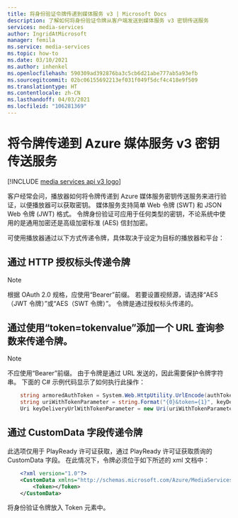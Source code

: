 ```yaml
---
title: 将身份验证令牌传递到媒体服务 v3 | Microsoft Docs
description: 了解如何将身份验证令牌从客户端发送到媒体服务 v3 密钥传送服务
services: media-services
author: IngridAtMicrosoft
manager: femila
ms.service: media-services
ms.topic: how-to
ms.date: 03/10/2021
ms.author: inhenkel
ms.openlocfilehash: 590309ad392876ba3c5cb6d21abe777ab5a93efb
ms.sourcegitcommit: 02bc06155692213ef031f049f5dcf4c418e9f509
ms.translationtype: HT
ms.contentlocale: zh-CN
ms.lasthandoff: 04/03/2021
ms.locfileid: "106281369"
---
```

# <a name="pass-tokens-to-the-azure-media-services-v3-key-delivery-service"></a>将令牌传递到 Azure 媒体服务 v3 密钥传送服务

[!INCLUDE [media services api v3 logo](./includes/v3-hr.md)]

客户经常会问，播放器如何将令牌传递到 Azure 媒体服务密钥传送服务来进行验证，以便播放器可以获取密钥。 媒体服务支持简单 Web 令牌 (SWT) 和 JSON Web 令牌 (JWT) 格式。 令牌身份验证可应用于任何类型的密钥，不论系统中使用的是通用加密还是高级加密标准 (AES) 信封加密。

 可使用播放器通过以下方式传递令牌，具体取决于设定为目标的播放器和平台：

## <a name="pass-a-token-through-the-http-authorization-header"></a>通过 HTTP 授权标头传递令牌

> [!NOTE]
> 根据 OAuth 2.0 规格，应使用“Bearer”前缀。 若要设置视频源，请选择“AES（JWT 令牌）”或“AES（SWT 令牌）”。 令牌是通过授权标头传递的。

## <a name="pass-a-token-via-the-addition-of-a-url-query-parameter-with-tokentokenvalue"></a>通过使用“token=tokenvalue”添加一个 URL 查询参数来传递令牌。

> [!NOTE]
> 不应使用“Bearer”前缀。 由于令牌是通过 URL 发送的，因此需要保护令牌字符串。 下面的 C# 示例代码显示了如何执行此操作：

```csharp
    string armoredAuthToken = System.Web.HttpUtility.UrlEncode(authToken);
    string uriWithTokenParameter = string.Format("{0}&token={1}", keyDeliveryServiceUri.AbsoluteUri, armoredAuthToken);
    Uri keyDeliveryUrlWithTokenParameter = new Uri(uriWithTokenParameter);
```

## <a name="pass-a-token-through-the-customdata-field"></a>通过 CustomData 字段传递令牌

此选项仅用于 PlayReady 许可证获取，通过 PlayReady 许可证获取质询的 CustomData 字段。 在此情况下，令牌必须位于如下所述的 xml 文档中：

```xml
    <?xml version="1.0"?>
    <CustomData xmlns="http://schemas.microsoft.com/Azure/MediaServices/KeyDelivery/PlayReadyCustomData/v1"> 
        <Token></Token> 
    </CustomData>
```

将身份验证令牌放入 Token 元素中。
